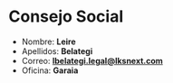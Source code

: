 # Consejo Social

- Nombre: **Leire**
- Apellidos: **Belategi**
- Correo: **<lbelategi.legal@lksnext.com>**
- Oficina: **Garaia**
